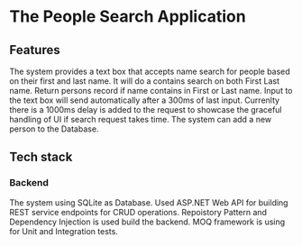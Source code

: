 # The People Search Application
## Features
The system provides a text box that accepts name search for people based on their first and last name. It will do a contains search on both First Last name. Return persons record if name contains in First or Last name. Input to the text box will send automatically after a 300ms of last input.
Currenlty there is a 1000ms delay is added to the request to showcase the graceful handling of UI if search request takes time. 
The system can add a new person to the Database.

## Tech stack
### Backend
The system using SQLite as Database. Used ASP.NET Web API for building REST service endpoints for CRUD operations. Repoistory Pattern and Dependency Injection is used build the backend. MOQ framework is using for Unit and Integration tests.


